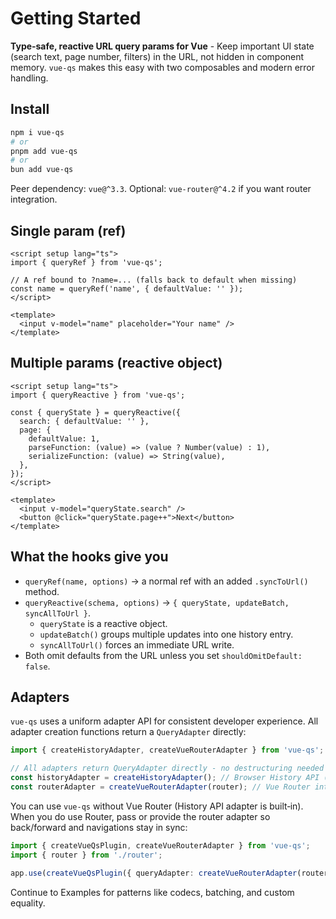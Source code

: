 # Getting Started

**Type‑safe, reactive URL query params for Vue** - Keep important UI state (search text, page number, filters) in the URL, not hidden in component memory. `vue-qs` makes this easy with two composables and modern error handling.

## Install

```bash
npm i vue-qs
# or
pnpm add vue-qs
# or
bun add vue-qs
```

Peer dependency: `vue@^3.3`. Optional: `vue-router@^4.2` if you want router integration.

## Single param (ref)

```vue
<script setup lang="ts">
import { queryRef } from 'vue-qs';

// A ref bound to ?name=... (falls back to default when missing)
const name = queryRef('name', { defaultValue: '' });
</script>

<template>
  <input v-model="name" placeholder="Your name" />
</template>
```

## Multiple params (reactive object)

```vue
<script setup lang="ts">
import { queryReactive } from 'vue-qs';

const { queryState } = queryReactive({
  search: { defaultValue: '' },
  page: {
    defaultValue: 1,
    parseFunction: (value) => (value ? Number(value) : 1),
    serializeFunction: (value) => String(value),
  },
});
</script>

<template>
  <input v-model="queryState.search" />
  <button @click="queryState.page++">Next</button>
</template>
```

## What the hooks give you

- `queryRef(name, options)` → a normal ref with an added `.syncToUrl()` method.
- `queryReactive(schema, options)` → `{ queryState, updateBatch, syncAllToUrl }`.
  - `queryState` is a reactive object.
  - `updateBatch()` groups multiple updates into one history entry.
  - `syncAllToUrl()` forces an immediate URL write.
- Both omit defaults from the URL unless you set `shouldOmitDefault: false`.

## Adapters

`vue-qs` uses a uniform adapter API for consistent developer experience. All adapter creation functions return a `QueryAdapter` directly:

```ts
import { createHistoryAdapter, createVueRouterAdapter } from 'vue-qs';

// All adapters return QueryAdapter directly - no destructuring needed
const historyAdapter = createHistoryAdapter(); // Browser History API (default)
const routerAdapter = createVueRouterAdapter(router); // Vue Router integration
```

You can use `vue-qs` without Vue Router (History API adapter is built‑in). When you do use Router, pass or provide the router adapter so back/forward and navigations stay in sync:

```ts
import { createVueQsPlugin, createVueRouterAdapter } from 'vue-qs';
import { router } from './router';

app.use(createVueQsPlugin({ queryAdapter: createVueRouterAdapter(router) }));
```

Continue to Examples for patterns like codecs, batching, and custom equality.
